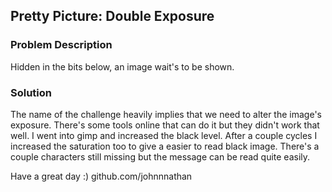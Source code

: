 ## Pretty Picture: Double Exposure
### Problem Description
Hidden in the bits below, an image wait's to be shown.

### Solution

The name of the challenge heavily implies that we need to alter the image's exposure. There's some tools online that can do it but they didn't work that well. I went into gimp and increased the black level. After a couple cycles I increased the saturation too to give a easier to read black image. There's a couple characters still missing but the message can be read quite easily.

Have a great day :)
github.com/johnnnathan
